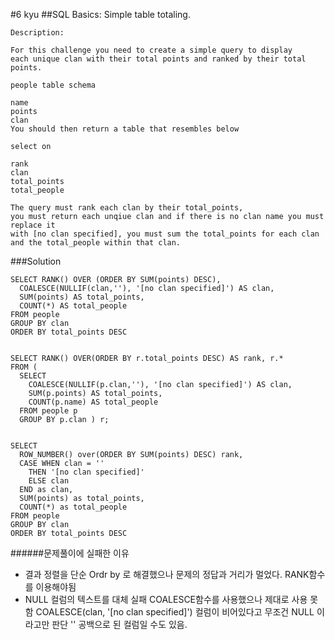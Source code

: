 #6 kyu
##SQL Basics: Simple table totaling.

```
Description:

For this challenge you need to create a simple query to display 
each unique clan with their total points and ranked by their total points.

people table schema

name
points
clan
You should then return a table that resembles below

select on

rank
clan
total_points
total_people

The query must rank each clan by their total_points, 
you must return each unqiue clan and if there is no clan name you must replace it
with [no clan specified], you must sum the total_points for each clan
and the total_people within that clan.

```

###Solution
```{.sql}
SELECT RANK() OVER (ORDER BY SUM(points) DESC),
  COALESCE(NULLIF(clan,''), '[no clan specified]') AS clan,
  SUM(points) AS total_points,
  COUNT(*) AS total_people
FROM people 
GROUP BY clan
ORDER BY total_points DESC


SELECT RANK() OVER(ORDER BY r.total_points DESC) AS rank, r.*
FROM (
  SELECT
    COALESCE(NULLIF(p.clan,''), '[no clan specified]') AS clan,
    SUM(p.points) AS total_points,
    COUNT(p.name) AS total_people
  FROM people p
  GROUP BY p.clan ) r;


SELECT
  ROW_NUMBER() over(ORDER BY SUM(points) DESC) rank,
  CASE WHEN clan = ''
    THEN '[no clan specified]'
    ELSE clan
  END as clan,
  SUM(points) as total_points,
  COUNT(*) as total_people
FROM people
GROUP BY clan
ORDER BY total_points DESC
```

######문제풀이에 실패한 이유
 - 결과 정렬을 단순 Ordr by 로 해결했으나 문제의 정답과 거리가 멀었다. RANK함수를 이용해야됨
 - NULL 컬럼의 텍스트를 대체 실패
   COALESCE함수를 사용했으나 제대로 사용 못함
   COALESCE(clan, '[no clan specified]') 컬럼이 비어있다고 무조건 NULL 이라고만 판단
   '' 공백으로 된 컬럼일 수도 있음.

